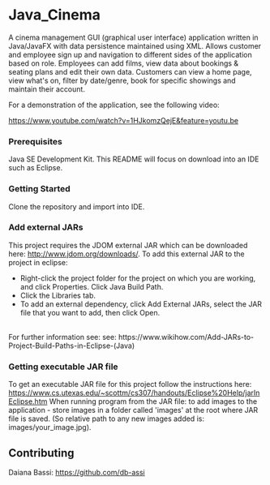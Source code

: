 # Java_Cinema

A cinema management GUI (graphical user interface) application written in Java/JavaFX with data persistence maintained using XML. 
Allows customer and employee sign up and navigation to different sides of the application based on role. Employees can add films, 
view data about bookings & seating plans and edit their own data. Customers can view a home page, view what's on, filter by date/genre, book for 
specific showings and maintain their account. 

For a demonstration of the application, see the following video:

https://www.youtube.com/watch?v=1HJkomzQejE&feature=youtu.be

### Prerequisites

Java SE Development Kit. This README will focus on download into an IDE such as Eclipse. 

### Getting Started

Clone the repository and import into IDE.

### Add external JARs

This project requires the JDOM external JAR which can be downloaded here: http://www.jdom.org/downloads/.
To add this external JAR to the project in eclipse:

<ul>
<li>Right-click the project folder for the project on which you are working, and click Properties.
Click Java Build Path.</li>
<li>Click the Libraries tab.</li>
<li>To add an external dependency, click Add External JARs, select the JAR file that you want to add, then click 
Open.</li>
</ul>
<br>
For further information see: see: https://www.wikihow.com/Add-JARs-to-Project-Build-Paths-in-Eclipse-(Java)

### Getting executable JAR file

To get an executable JAR file for this project follow the instructions here: https://www.cs.utexas.edu/~scottm/cs307/handouts/Eclipse%20Help/jarInEclipse.htm
When running program from the JAR file: to add images to the application - store images in a folder called 'images' at the root 
where JAR file is saved. (So relative path to any new images added is: images/your_image.jpg).

## Contributing
Daiana Bassi: https://github.com/db-assi




